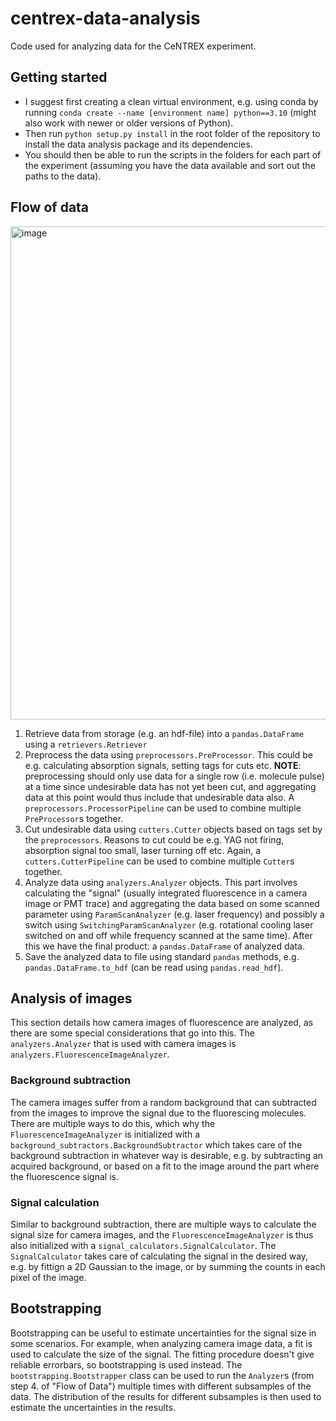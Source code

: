 # centrex-data-analysis
Code used for analyzing data for the CeNTREX experiment.

## Getting started
- I suggest first creating a clean virtual environment, e.g. using conda by running `conda create --name [environment name] python==3.10` (might also work with newer or older versions of Python).
- Then run `python setup.py install` in the root folder of the repository to install the data analysis package and its dependencies.
- You should then be able to run the scripts in the folders for each part of the experiment (assuming you have the data available and sort out the paths to the data).

## Flow of data
<img width="789" alt="image" src="https://user-images.githubusercontent.com/34794187/150867757-e6734047-72f5-4826-9977-6787e1750be2.png">

1. Retrieve data from storage (e.g. an hdf-file) into a `pandas.DataFrame` using a `retrievers.Retriever`
2. Preprocess the data using `preprocessors.PreProcessor`. This could be e.g. calculating absorption signals, setting tags for cuts etc. **NOTE**: preprocessing should only use data for a single row (i.e. molecule pulse) at a time since undesirable data has not yet been cut, and aggregating data at this point would thus include that undesirable data also. A `preprocessors.ProcessorPipeline` can be used to combine multiple `PreProcessor`s together.
3. Cut undesirable data using `cutters.Cutter` objects based on tags set by the `preprocessors`. Reasons to cut could be e.g. YAG not firing, absorption signal too small, laser turning off etc. Again, a `cutters.CutterPipeline` can be used to combine multiple `Cutter`s together.
4. Analyze data using `analyzers.Analyzer` objects. This part involves calculating the "signal" (usually integrated fluorescence in a camera image or PMT trace) and aggregating the data based on some scanned parameter using `ParamScanAnalyzer` (e.g. laser frequency) and possibly a switch using `SwitchingParamScanAnalyzer` (e.g. rotational cooling laser  switched on and off while frequency scanned at the same time). After this we have the final product: a `pandas.DataFrame` of analyzed data.
5. Save the analyzed data to file using standard `pandas` methods, e.g. `pandas.DataFrame.to_hdf` (can be read using `pandas.read_hdf`).

## Analysis of images
This section details how camera images of fluorescence are analyzed, as there are some special considerations that go into this. The `analyzers.Analyzer` that is used with camera images is `analyzers.FluorescenceImageAnalyzer`.

### Background subtraction
The camera images suffer from a random background that can subtracted from the images to improve the signal due to the fluorescing molecules. There are multiple ways to do this, which why the `FluorescenceImageAnalyzer` is initialized with a `background_subtractors.BackgroundSubtractor` which takes care of the background subtraction in whatever way is desirable, e.g. by subtracting an acquired background, or based on a fit to the image around the part where the fluorescence signal is.

### Signal calculation
Similar to background subtraction, there are multiple ways to calculate the signal size for camera images, and the `FluorescenceImageAnalyzer` is thus also initialized with a `signal_calculators.SignalCalculator`. The `SignalCalculator` takes care of calculating the signal in the desired way, e.g. by fittign a 2D Gaussian to the image, or by summing the counts in each pixel of the image.

## Bootstrapping
Bootstrapping can be useful to estimate uncertainties for the signal size in some scenarios. For example, when analyzing camera image data, a fit is used to calculate the size of the signal. The fitting procedure doesn't give reliable errorbars, so bootstrapping is used instead. The `bootstrapping.Bootstrapper` class can be used to run the `Analyzer`s (from step 4. of "Flow of Data") multiple times with different subsamples of the data. The distribution of the results for different subsamples is then used to estimate the uncertainties in the results.

